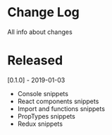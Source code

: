 # Change Log

All info about changes

# Released

[0.1.0] - 2019-01-03

- Console snippets
- React components snippets
- Import and functions snippets
- PropTypes snippets
- Redux snippets
